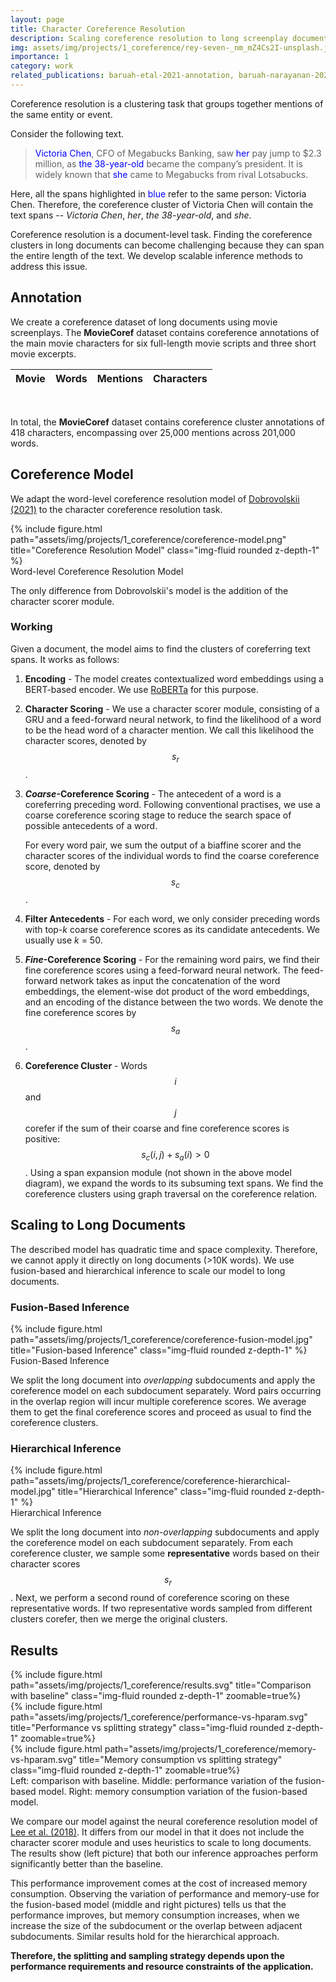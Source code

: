 ```yaml
---
layout: page
title: Character Coreference Resolution
description: Scaling coreference resolution to long screenplay documents
img: assets/img/projects/1_coreference/rey-seven-_nm_mZ4Cs2I-unsplash.jpg
importance: 1
category: work
related_publications: baruah-etal-2021-annotation, baruah-narayanan-2023-character
---
```


Coreference resolution is a clustering task that groups together mentions of the same entity or event.

Consider the following text.

> <span style="color:blue;">Victoria Chen</span>, CFO of Megabucks Banking, saw <span style="color:blue;">her</span> pay jump 
> to $2.3 million, as <span style="color:blue;">the 38-year-old</span> became the company’s president. It is widely
> known that <span style="color:blue;">she</span> came to Megabucks from rival Lotsabucks.

Here, all the spans highlighted in <span style="color:blue;">blue</span> refer to the same person: Victoria Chen.
Therefore, the coreference cluster of Victoria Chen will contain the text spans -- *Victoria Chen*, *her*, 
*the 38-year-old*, and *she*.

Coreference resolution is a document-level task.
Finding the coreference clusters in long documents can become challenging because they can span the entire length of
the text.
We develop scalable inference methods to address this issue.

## Annotation

We create a coreference dataset of long documents using movie screenplays.
The **MovieCoref** dataset contains coreference annotations of the main movie characters for six full-length movie 
scripts and three short movie excerpts.

<table
  data-click-to-select="true"
  data-height="300"
  data-virtual-scroll-item-height="5px"
  data-pagination="false"
  data-toggle="table"
  data-url="{{ '/assets/json/moviecoref.json' | relative_url }}">
  <thead>
    <tr>
      <th data-field="movie" data-halign="center" data-align="center" data-sortable="true">Movie</th>
      <th data-field="words" data-halign="center" data-align="center" data-sortable="true">Words</th>
      <th data-field="mentions" data-halign="center" data-align="center" data-sortable="true">Mentions</th>
      <th data-field="characters" data-halign="center" data-align="center" data-sortable="true">Characters</th>
    </tr>
  </thead>
</table>

<br>

In total, the **MovieCoref** dataset contains coreference cluster annotations of 418 characters, 
encompassing over 25,000 mentions across 201,000 words.

## Coreference Model

We adapt the word-level coreference resolution model of 
[Dobrovolskii (2021)](https://aclanthology.org/2021.emnlp-main.605) to the character coreference resolution task.

<div class="row">
    <div class="col-sm mt-3 mt-md-0">
        {% include figure.html path="assets/img/projects/1_coreference/coreference-model.png" 
        title="Coreference Resolution Model" class="img-fluid rounded z-depth-1" %}
    </div>
</div>
<div class="caption">
    Word-level Coreference Resolution Model
</div>

The only difference from Dobrovolskii's model is the addition of the character scorer module.

### Working

Given a document, the model aims to find the clusters of coreferring text spans.
It works as follows:

1.  **Encoding** - 
    The model creates contextualized word embeddings using a BERT-based encoder.
    We use [RoBERTa](https://openreview.net/forum?id=SyxS0T4tvS) for this purpose.

2.  **Character Scoring** - 
    We use a character scorer module, consisting of a GRU and a feed-forward neural network, to find the likelihood of 
    a word to be the head word of a character mention.
    We call this likelihood the character scores, denoted by $$s_r$$.

3.  ***Coarse*-Coreference Scoring** - 
    The antecedent of a word is a coreferring preceding word.
    Following conventional practises, we use a coarse coreference scoring stage to reduce the search space of possible 
    antecedents of a word.

    For every word pair, we sum the output of a biaffine scorer and the character scores of the individual words to
    find the coarse coreference score, denoted by $$s_c$$.

4.  **Filter Antecedents** - 
    For each word, we only consider preceding words with top-*k* coarse coreference scores as its candidate antecedents.
    We usually use *k* = 50.

5.  ***Fine*-Coreference Scoring** - 
    For the remaining word pairs, we find their fine coreference scores using a feed-forward neural network.
    The feed-forward network takes as input the concatenation of the word embeddings, the element-wise dot product
    of the word embeddings, and an encoding of the distance between the two words.
    We denote the fine coreference scores by $$s_a$$.

6.  **Coreference Cluster** -
    Words $$i$$ and $$j$$ corefer if the sum of their coarse and fine coreference scores is positive: 
    $$s_c(i, j) + s_a(i) > 0$$.
    Using a span expansion module (not shown in the above model diagram), we expand the words to its subsuming text
    spans.
    We find the coreference clusters using graph traversal on the coreference relation.

## Scaling to Long Documents

The described model has quadratic time and space complexity.
Therefore, we cannot apply it directly on long documents (>10K words).
We use fusion-based and hierarchical inference to scale our model to long documents.

### Fusion-Based Inference

<div class="row">
    <div class="col-sm mt-3 mt-md-0">
        {% include figure.html path="assets/img/projects/1_coreference/coreference-fusion-model.jpg" 
        title="Fusion-based Inference" class="img-fluid rounded z-depth-1" %}
    </div>
</div>
<div class="caption">
    Fusion-Based Inference
</div>

We split the long document into *overlapping* subdocuments and apply the coreference model on each subdocument
separately.
Word pairs occurring in the overlap region will incur multiple coreference scores.
We average them to get the final coreference scores and proceed as usual to find the coreference clusters.

### Hierarchical Inference

<div class="row">
    <div class="col-sm mt-3 mt-md-0">
        {% include figure.html path="assets/img/projects/1_coreference/coreference-hierarchical-model.jpg" 
        title="Hierarchical Inference" class="img-fluid rounded z-depth-1" %}
    </div>
</div>
<div class="caption">
    Hierarchical Inference
</div>

We split the long document into *non-overlapping* subdocuments and apply the coreference model on each subdocument
separately.
From each coreference cluster, we sample some **representative** words based on their character scores $$s_r$$.
Next, we perform a second round of coreference scoring on these representative words.
If two representative words sampled from different clusters corefer, then we merge the original clusters.

## Results

<div class="row">
    <div class="col-sm mt-3 mt-md-0">
        {% include figure.html path="assets/img/projects/1_coreference/results.svg" 
        title="Comparison with baseline" class="img-fluid rounded z-depth-1" zoomable=true%}
    </div>
    <div class="col-sm mt-3 mt-md-0">
        {% include figure.html path="assets/img/projects/1_coreference/performance-vs-hparam.svg" 
        title="Performance vs splitting strategy" class="img-fluid rounded z-depth-1" zoomable=true%}
    </div>
    <div class="col-sm mt-3 mt-md-0">
        {% include figure.html path="assets/img/projects/1_coreference/memory-vs-hparam.svg" 
        title="Memory consumption vs splitting strategy" class="img-fluid rounded z-depth-1" zoomable=true%}
    </div>
</div>
<div class="caption">
    Left: comparison with baseline. Middle: performance variation of the fusion-based model. Right: memory consumption
    variation of the fusion-based model.
</div>

We compare our model against the neural coreference resolution model of 
[Lee et al. (2018)](https://aclanthology.org/N18-2108/).
It differs from our model in that it does not include the character scorer module and uses heuristics to scale to long
documents.
The results show (left picture) that both our inference approaches perform significantly better than the baseline.

This performance improvement comes at the cost of increased memory consumption.
Observing the variation of performance and memory-use for the fusion-based model (middle and right pictures) tells us
that the performance improves, but memory consumption increases, when we increase the size of the subdocument or the 
overlap between adjacent subdocuments.
Similar results hold for the hierarchical approach.

**Therefore, the splitting and sampling strategy depends upon the performance requirements and resource constraints of 
the application.**